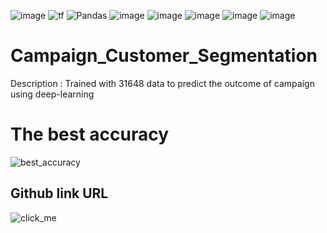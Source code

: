 <a><img alt = 'image' src="https://img.shields.io/badge/Spyder%20Ide-FF0000?style=for-the-badge&logo=spyder%20ide&logoColor=white"></a>
<a><img alt='tf' src="https://img.shields.io/badge/TensorFlow-FF6F00?style=for-the-badge&logo=tensorflow&logoColor=white"></a>
![Pandas](https://img.shields.io/badge/pandas-%23150458.svg?style=for-the-badge&logo=pandas&logoColor=white)
<a><img alt = 'image' src="https://img.shields.io/badge/Keras-D00000?style=for-the-badge&logo=Keras&logoColor=white"></a>
<a><img alt = 'image' src="https://img.shields.io/badge/Numpy-777BB4?style=for-the-badge&logo=numpy&logoColor=white"></a>
<a><img alt = 'image' src="https://img.shields.io/badge/Python-FFD43B?style=for-the-badge&logo=python&logoColor=blue"></a>
<a><img alt = 'image' src="https://img.shields.io/badge/scikit_learn-F7931E?style=for-the-badge&logo=scikit-learn&logoColor=white"></a>
<a><img alt = 'image' src="https://img.shields.io/badge/SciPy-654FF0?style=for-the-badge&logo=SciPy&logoColor=white"></a>

# Campaign_Customer_Segmentation



Description : Trained with 31648 data to predict the outcome of campaign using deep-learning

# The best accuracy
![best_accuracy](best_accuracy.JPG)

## Github link URL
![click_me]('https://github.com/lingeswaran-ramachandran/Campaign_Customer_Segmentation.git')

